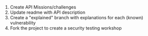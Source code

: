 1. Create API Missions/challenges
2. Update readme with API description
3. Create a "explained" branch with explanations for each (known) vulnerability
4. Fork the project to create a security testing workshop